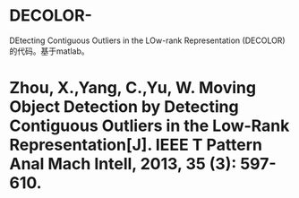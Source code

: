 # DECOLOR-
DEtecting Contiguous Outliers in the LOw-rank Representation (DECOLOR)的代码。基于matlab。
# Zhou, X.,Yang, C.,Yu, W. Moving Object Detection by Detecting Contiguous Outliers in the Low-Rank Representation[J]. IEEE T Pattern Anal Mach Intell, 2013, 35 (3): 597-610.
